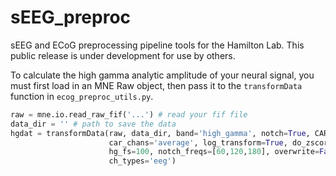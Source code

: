 # sEEG_preproc
sEEG and ECoG preprocessing pipeline tools for the Hamilton Lab. This public release is under development for use by others. 

To calculate the high gamma analytic amplitude of your neural signal, you must first load in an MNE Raw object, then pass it to the `transformData` function in `ecog_preproc_utils.py`.

```python
raw = mne.io.read_raw_fif('...') # read your fif file
data_dir = '' # path to save the data
hgdat = transformData(raw, data_dir, band='high_gamma', notch=True, CAR=True,
					  car_chans='average', log_transform=True, do_zscore=True,
					  hg_fs=100, notch_freqs=[60,120,180], overwrite=False,
					  ch_types='eeg')
```
